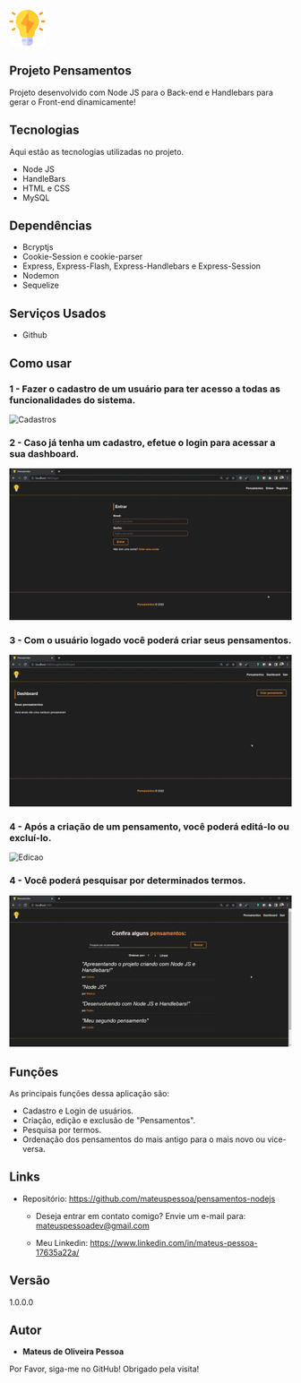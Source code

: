 ![Logo of the project](https://github.com/mateuspessoa/pensamentos-nodejs/blob/master/public/assets/logo.png)


## Projeto Pensamentos
Projeto desenvolvido com Node JS para o Back-end e Handlebars para gerar o Front-end dinamicamente!


## Tecnologias

Aqui estão as tecnologias utilizadas no projeto.

* Node JS
* HandleBars
* HTML e CSS
* MySQL

## Dependências

* Bcryptjs
* Cookie-Session e cookie-parser
* Express, Express-Flash, Express-Handlebars e Express-Session
* Nodemon
* Sequelize

## Serviços Usados

* Github

## Como usar

### 1 - Fazer o cadastro de um usuário para ter acesso a todas as funcionalidades do sistema.

![Cadastros](https://github.com/mateuspessoa/pensamentos-nodejs/blob/master/public/assets/Cadastro%20de%20Usuario.gif)

### 2 - Caso já tenha um cadastro, efetue o login para acessar a sua dashboard.

![Login](https://github.com/mateuspessoa/pensamentos-nodejs/blob/master/public/assets/Login.gif)

### 3 - Com o usuário logado você poderá criar seus pensamentos.

![Criacao](https://github.com/mateuspessoa/pensamentos-nodejs/blob/master/public/assets/Criacao%20de%20pensamento.gif)

### 4 - Após a criação de um pensamento, você poderá editá-lo ou excluí-lo.

![Edicao](https://github.com/mateuspessoa/pensamentos-nodejs/blob/master/public/assets/Editando-pensamento.gif)

### 4 - Você poderá pesquisar por determinados termos.

![Pesquisa](https://github.com/mateuspessoa/pensamentos-nodejs/blob/master/public/assets/Pesquisando.gif)


## Funções

As principais funções dessa aplicação são:
 - Cadastro e Login de usuários.
 - Criação, edição e exclusão de "Pensamentos".
 - Pesquisa por termos.
 - Ordenação dos pensamentos do mais antigo para o mais novo ou vice-versa.


## Links
  - Repositório: https://github.com/mateuspessoa/pensamentos-nodejs
    - Deseja entrar em contato comigo? Envie um e-mail para:
      mateuspessoadev@gmail.com
      
    - Meu Linkedin: https://www.linkedin.com/in/mateus-pessoa-17635a22a/

  ## Versão

  1.0.0.0


  ## Autor

  * **Mateus de Oliveira Pessoa** 

  Por Favor, siga-me no GitHub!
  Obrigado pela visita!
